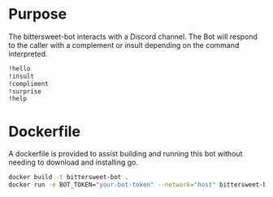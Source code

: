# Purpose

The bittersweet-bot interacts with a Discord channel. The Bot will respond to the caller with a complement or insult depending on the command interpreted.

```sh
!hello
!insult
!compliment
!surprise
!help
```

# Dockerfile
A dockerfile is provided to assist building and running this bot without needing to download and installing go.

```bash
docker build -t bittersweet-bot .
docker run -e BOT_TOKEN="your-bot-token" --network="host" bittersweet-bot
```